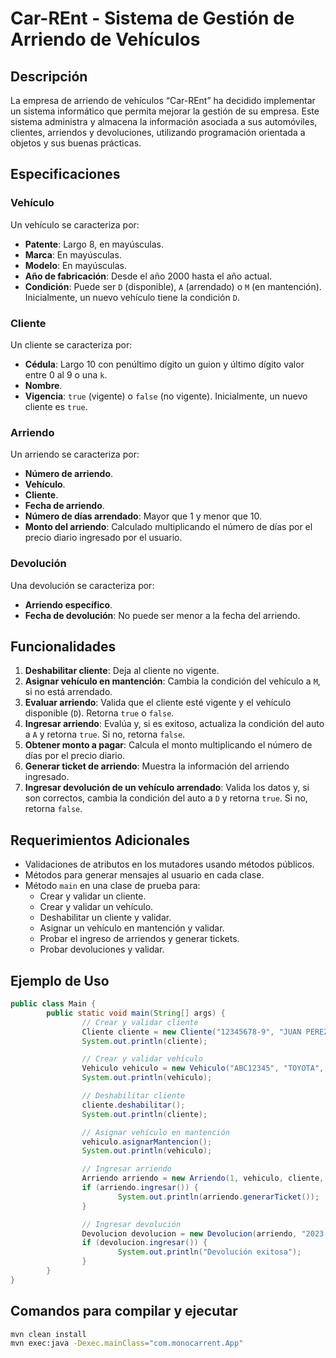 # Car-REnt - Sistema de Gestión de Arriendo de Vehículos

## Descripción

La empresa de arriendo de vehículos “Car-REnt” ha decidido implementar un sistema informático que permita mejorar la gestión de su empresa. Este sistema administra y almacena la información asociada a sus automóviles, clientes, arriendos y devoluciones, utilizando programación orientada a objetos y sus buenas prácticas.

## Especificaciones

### Vehículo

Un vehículo se caracteriza por:
- **Patente**: Largo 8, en mayúsculas.
- **Marca**: En mayúsculas.
- **Modelo**: En mayúsculas.
- **Año de fabricación**: Desde el año 2000 hasta el año actual.
- **Condición**: Puede ser `D` (disponible), `A` (arrendado) o `M` (en mantención). Inicialmente, un nuevo vehículo tiene la condición `D`.

### Cliente

Un cliente se caracteriza por:
- **Cédula**: Largo 10 con penúltimo dígito un guion y último dígito valor entre 0 al 9 o una `k`.
- **Nombre**.
- **Vigencia**: `true` (vigente) o `false` (no vigente). Inicialmente, un nuevo cliente es `true`.

### Arriendo

Un arriendo se caracteriza por:
- **Número de arriendo**.
- **Vehículo**.
- **Cliente**.
- **Fecha de arriendo**.
- **Número de días arrendado**: Mayor que 1 y menor que 10.
- **Monto del arriendo**: Calculado multiplicando el número de días por el precio diario ingresado por el usuario.

### Devolución

Una devolución se caracteriza por:
- **Arriendo específico**.
- **Fecha de devolución**: No puede ser menor a la fecha del arriendo.

## Funcionalidades

1. **Deshabilitar cliente**: Deja al cliente no vigente.
2. **Asignar vehículo en mantención**: Cambia la condición del vehículo a `M`, si no está arrendado.
3. **Evaluar arriendo**: Valida que el cliente esté vigente y el vehículo disponible (`D`). Retorna `true` o `false`.
4. **Ingresar arriendo**: Evalúa y, si es exitoso, actualiza la condición del auto a `A` y retorna `true`. Si no, retorna `false`.
5. **Obtener monto a pagar**: Calcula el monto multiplicando el número de días por el precio diario.
6. **Generar ticket de arriendo**: Muestra la información del arriendo ingresado.
7. **Ingresar devolución de un vehículo arrendado**: Valida los datos y, si son correctos, cambia la condición del auto a `D` y retorna `true`. Si no, retorna `false`.

## Requerimientos Adicionales

- Validaciones de atributos en los mutadores usando métodos públicos.
- Métodos para generar mensajes al usuario en cada clase.
- Método `main` en una clase de prueba para:
    - Crear y validar un cliente.
    - Crear y validar un vehículo.
    - Deshabilitar un cliente y validar.
    - Asignar un vehículo en mantención y validar.
    - Probar el ingreso de arriendos y generar tickets.
    - Probar devoluciones y validar.

## Ejemplo de Uso

```java
public class Main {
        public static void main(String[] args) {
                // Crear y validar cliente
                Cliente cliente = new Cliente("12345678-9", "JUAN PEREZ", true);
                System.out.println(cliente);

                // Crear y validar vehículo
                Vehiculo vehiculo = new Vehiculo("ABC12345", "TOYOTA", "COROLLA", 2021, 'D');
                System.out.println(vehiculo);

                // Deshabilitar cliente
                cliente.deshabilitar();
                System.out.println(cliente);

                // Asignar vehículo en mantención
                vehiculo.asignarMantencion();
                System.out.println(vehiculo);

                // Ingresar arriendo
                Arriendo arriendo = new Arriendo(1, vehiculo, cliente, "2023-10-01", 5, 10000);
                if (arriendo.ingresar()) {
                        System.out.println(arriendo.generarTicket());
                }

                // Ingresar devolución
                Devolucion devolucion = new Devolucion(arriendo, "2023-10-06");
                if (devolucion.ingresar()) {
                        System.out.println("Devolución exitosa");
                }
        }
}
```

## Comandos para compilar y ejecutar

```bash
mvn clean install
mvn exec:java -Dexec.mainClass="com.monocarrent.App"
```